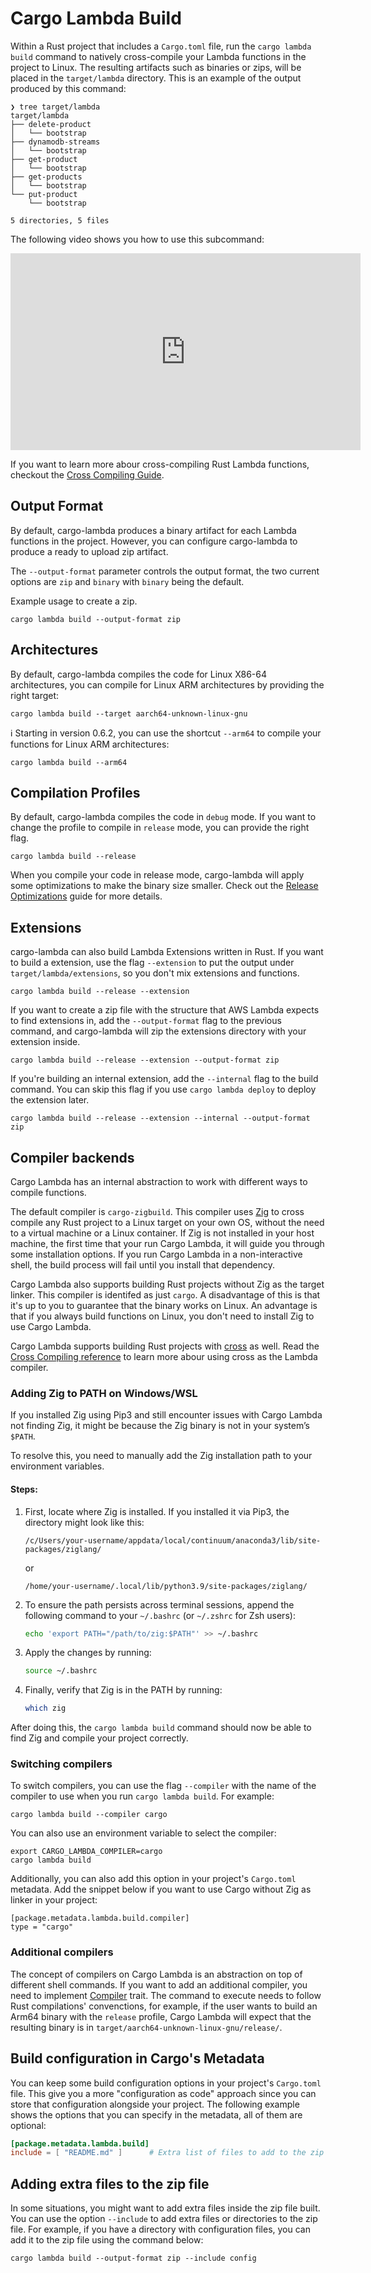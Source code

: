 # Cargo Lambda Build

Within a Rust project that includes a `Cargo.toml` file, run the `cargo lambda build` command to natively cross-compile your Lambda functions in the project to Linux. The resulting artifacts such as binaries or zips, will be placed in the `target/lambda` directory. This is an example of the output produced by this command:

```
❯ tree target/lambda
target/lambda
├── delete-product
│   └── bootstrap
├── dynamodb-streams
│   └── bootstrap
├── get-product
│   └── bootstrap
├── get-products
│   └── bootstrap
└── put-product
    └── bootstrap

5 directories, 5 files
```

The following video shows you how to use this subcommand:

<iframe width="560" height="315" src="https://www.youtube.com/embed/ICUSfTorBnI" title="YouTube video player" frameborder="0" allow="accelerometer; autoplay; clipboard-write; encrypted-media; gyroscope; picture-in-picture; web-share" allowfullscreen></iframe>

If you want to learn more abour cross-compiling Rust Lambda functions, checkout the [Cross Compiling Guide](/guide/cross-compiling).

## Output Format

By default, cargo-lambda produces a binary artifact for each Lambda functions in the project.
However, you can configure cargo-lambda to produce a ready to upload zip artifact.

The `--output-format` parameter controls the output format, the two current options are `zip` and `binary` with `binary` being the default.

Example usage to create a zip.

```
cargo lambda build --output-format zip
```

## Architectures

By default, cargo-lambda compiles the code for Linux X86-64 architectures, you can compile for Linux ARM architectures by providing the right target:

```
cargo lambda build --target aarch64-unknown-linux-gnu
```

ℹ️ Starting in version 0.6.2, you can use the shortcut `--arm64` to compile your functions for Linux ARM architectures:

```
cargo lambda build --arm64
```

## Compilation Profiles

By default, cargo-lambda compiles the code in `debug` mode. If you want to change the profile to compile in `release` mode, you can provide the right flag.

```
cargo lambda build --release
```

When you compile your code in release mode, cargo-lambda will apply some optimizations to make the binary size smaller. Check out the [Release Optimizations](/guide/release-optimizations) guide for more details.

## Extensions

cargo-lambda can also build Lambda Extensions written in Rust. If you want to build a extension, use the flag `--extension` to put the output under `target/lambda/extensions`, so you don't mix extensions and functions.

```
cargo lambda build --release --extension
```

If you want to create a zip file with the structure that AWS Lambda expects to find extensions in, add the `--output-format` flag to the previous command, and cargo-lambda will zip the extensions directory with your extension inside.

```
cargo lambda build --release --extension --output-format zip
```

If you're building an internal extension, add the `--internal` flag to the build command. You can skip this flag if you use `cargo lambda deploy` to deploy the extension later.

```
cargo lambda build --release --extension --internal --output-format zip
```

## Compiler backends

Cargo Lambda has an internal abstraction to work with different ways to compile functions.

The default compiler is `cargo-zigbuild`. This compiler uses [Zig](https://ziglang.org) to cross compile any Rust project to a Linux target on your own OS, without the need to a virtual machine or a Linux container. If Zig is not installed in your host machine, the first time that your run Cargo Lambda, it will guide you through some installation options. If you run Cargo Lambda in a non-interactive shell, the build process will fail until you install that dependency.

Cargo Lambda also supports building Rust projects without Zig as the target linker. This compiler is identifed as just `cargo`. A disadvantage of this is that it's up to you to guarantee that the binary works on Linux. An advantage is that if you always build functions on Linux, you don't need to install Zig to use Cargo Lambda.

Cargo Lambda supports building Rust projects with [cross](https://crates.io/crates/cross) as well. Read the [Cross Compiling reference](/guide/cross-compiling.html#cross-compiling-with-cross) to learn more abour using cross as the Lambda compiler.

### Adding Zig to PATH on Windows/WSL

If you installed Zig using Pip3 and still encounter issues with Cargo Lambda not finding Zig, it might be because the Zig binary is not in your system’s `$PATH`. 

To resolve this, you need to manually add the Zig installation path to your environment variables.

#### Steps:
1. First, locate where Zig is installed. If you installed it via Pip3, the directory might look like this:
   ```
   /c/Users/your-username/appdata/local/continuum/anaconda3/lib/site-packages/ziglang/
   ```
   or
   ```
   /home/your-username/.local/lib/python3.9/site-packages/ziglang/
   ```

2. To ensure the path persists across terminal sessions, append the following command to your `~/.bashrc` (or `~/.zshrc` for Zsh users):

   ```bash
   echo 'export PATH="/path/to/zig:$PATH"' >> ~/.bashrc
   ```

3. Apply the changes by running:
   ```bash
   source ~/.bashrc
   ```

4. Finally, verify that Zig is in the PATH by running:
   ```bash
   which zig
   ```

After doing this, the `cargo lambda build` command should now be able to find Zig and compile your project correctly.

### Switching compilers

To switch compilers, you can use the flag `--compiler` with the name of the compiler to use when you run `cargo lambda build`. For example:

```
cargo lambda build --compiler cargo
```

You can also use an environment variable to select the compiler:

```
export CARGO_LAMBDA_COMPILER=cargo
cargo lambda build
```

Additionally, you can also add this option in your project's `Cargo.toml` metadata. Add the snippet below if you want to use Cargo without Zig as linker in your project:

```
[package.metadata.lambda.build.compiler]
type = "cargo"
```

### Additional compilers

The concept of compilers on Cargo Lambda is an abstraction on top of different shell commands. If you want to add an additional compiler, you need to implement [Compiler](https://github.com/cargo-lambda/cargo-lambda/blob/main/crates/cargo-lambda-build/src/compiler/mod.rs#L14) trait. The command to execute needs to follow Rust compilations' convenctions, for example, if the user wants to build an Arm64 binary with the `release` profile, Cargo Lambda will expect that the resulting binary is in `target/aarch64-unknown-linux-gnu/release/`.

## Build configuration in Cargo's Metadata

You can keep some build configuration options in your project's `Cargo.toml` file. This give you a more "configuration as code" approach since you can store that configuration alongside your project. The following example shows the options that you can specify in the metadata, all of them are optional:

```toml
[package.metadata.lambda.build]
include = [ "README.md" ]      # Extra list of files to add to the zip bundle
```

## Adding extra files to the zip file

In some situations, you might want to add extra files inside the zip file built. You can use the option `--include` to add extra files or directories to the zip file. For example, if you have a directory with configuration files, you can add it to the zip file using the command below:

```
cargo lambda build --output-format zip --include config
```

